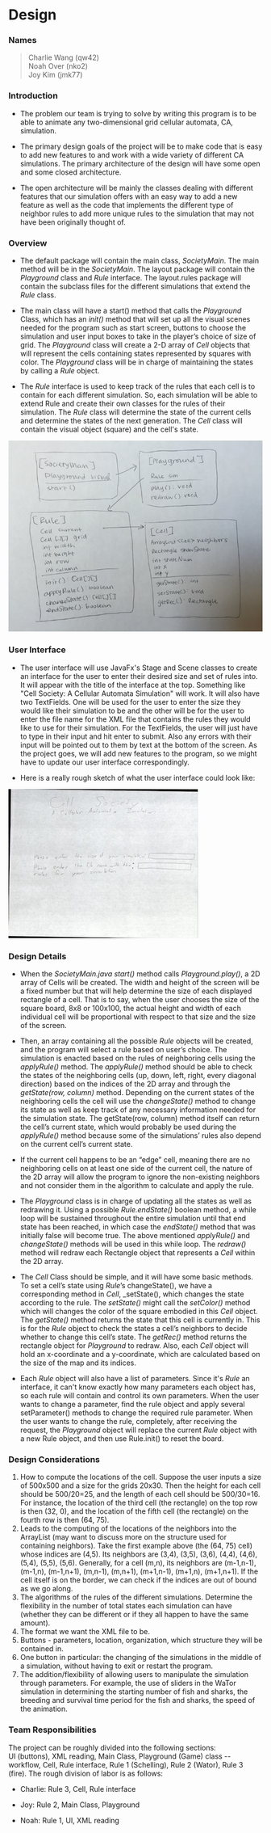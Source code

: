 Design
======

### Names

> Charlie Wang (qw42)  
Noah Over (nko2)  
Joy Kim (jmk77)  

### Introduction 

* The problem our team is trying to solve by writing this program is to be able to animate any two-dimensional grid cellular automata, CA, simulation.  

* The primary design goals of the project will be to make code that is easy to add new features to and work with a wide variety of different CA simulations. The primary architecture of the design will have some open and some closed architecture.  

* The open architecture will be mainly the classes dealing with different features that our simulation offers with an easy way to add a new feature as well as the code that implements the different type of neighbor rules to add more unique rules to the simulation that may not have been originally thought of.   

### Overview 

* The default package will contain the main class, _SocietyMain_. The main method will be in the _SocietyMain_. The layout package will contain the _Playground_ class and _Rule_ interface. The layout.rules package will contain the subclass files for the different simulations that extend the _Rule_ class.  

* The main class will have a start() method that calls the _Playground_ Class, which has an _init()_ method that will set up all the visual scenes needed for the program such as start screen, buttons to choose the simulation and user input boxes to take in the player’s choice of size of grid. The _Playground_ class will create a 2-D array of _Cell_ objects that will represent the cells containing states represented by squares with color. The _Playground_ class will be in charge of maintaining the states by calling a _Rule_ object.  

* The _Rule_ interface is used to keep track of the rules that each cell is to contain for each different simulation. So, each simulation will be able to extend Rule and create their own classes for the rules of their simulation. The _Rule_ class will determine the state of the current cells and determine the states of the next generation. The _Cell_ class will contain the visual object (square) and the cell's state.  

![Component Map](images/ComponentMap.jpg)

### User Interface

* The user interface will use JavaFx's Stage and Scene classes to create an interface for the user to enter their desired size and set of rules into. It will appear with the title of the interface at the top. Something like "Cell Society: A Cellular Automata Simulation" will work. It will also have two TextFields. One will be used for the user to enter the size they would like their simulation to be and the other will be for the user to enter the file name for the XML file that contains the rules they would like to use for their simulation. For the TextFields, the user will just have to type in their input and hit enter to submit. Also any errors with their input will be pointed out to them by text at the bottom of the screen. As the project goes, we will add new features to the program, so we might have to update our user interface correspondingly.  

* Here is a really rough sketch of what the user interface could look like:

![Here is my sketch](images/UserInterfaceDrawing.jpg)

### Design Details

* When the _SocietyMain.java start()_ method calls _Playground.play()_, a 2D array of Cells will be created. The width and height of the screen will be a fixed number but that will help determine the size of each displayed rectangle of a cell. That is to say, when the user chooses the size of the square board, 8x8 or 100x100, the actual height and width of each individual cell will be proportional with respect to that size and the size of the screen.  

* Then, an array containing all the possible _Rule_ objects will be created, and the program will select a rule based on user’s choice. The simulation is enacted based on the rules of neighboring cells using the _applyRule()_ method. The _applyRule()_ method should be able to check the states of the neighboring cells (up, down, left, right, every diagonal direction) based on the indices of the 2D array and through the _getState(row, column)_ method. Depending on the current states of the neighboring cells the cell will use the _changeState()_ method to change its state as well as keep track of any necessary information needed for the simulation state. The getState(row, column) method itself can return the cell’s current state, which would probably be used during the _applyRule()_ method because some of the simulations’ rules also depend on the current cell’s current state.  

* If the current cell happens to be an “edge” cell, meaning there are no neighboring cells on at least one side of the current cell, the nature of the 2D array will allow the program to ignore the non-existing neighbors and not consider them in the algorithm to calculate and apply the rule.  

* The _Playground_ class is in charge of updating all the states as well as redrawing it. Using a possible _Rule.endState()_ boolean method, a while loop will be sustained throughout the entire simulation until that end state has been reached, in which case the _endState()_ method that was initially false will become true. The above mentioned _applyRule()_ and _changeState()_ methods will be used in this while loop. The _redraw()_ method will redraw each Rectangle object that represents a _Cell_ within the 2D array.   

* The _Cell_ Class should be simple, and it will have some basic methods. To set a cell’s state using _Rule_’s changeState(), we have a corresponding method in _Cell_, _setState(), which changes the state according to the rule. The _setState()_ might call the _setColor()_ method which will changes the color of the square embodied in this _Cell_ object. The _getState()_ method returns the state that this cell is currently in. This is for the _Rule_ object to check the states a cell’s neighbors to decide whether to change this cell’s state. The _getRec()_ method returns the rectangle object for _Playground_  to redraw. Also, each _Cell_ object will hold an x-coordinate and a y-coordinate, which are calculated based on the size of the map and its indices.  

* Each _Rule_ object will also have a list of parameters. Since it's _Rule_ an interface, it can't know exactly how many parameters each object has, so each rule will contain and control its own parameters. When the user wants to change a parameter, find the rule object and apply several setParameter() methods to change the required rule parameter. When the user wants to change the rule, completely, after receiving the request, the _Playground_ object will replace the current _Rule_ object with a new Rule object, and then use Rule.init() to reset the board.

### Design Considerations

1. How to compute the locations of the cell. Suppose the user inputs a size of 500x500 and a size for the grids 20x30. Then the height for each cell should be 500/20=25, and the length of each cell should be 500/30=16. For instance, the location of the third cell (the rectangle) on the top row is then (32, 0), and the location of the fifth cell (the rectangle) on the fourth row is then (64, 75).
2. Leads to the computing of the locations of the neighbors into the ArrayList (may want to discuss more on the structure used for containing neighbors). Take the first example above (the (64, 75) cell) whose indices are (4,5). Its neighbors are (3,4), (3,5), (3,6), (4,4), (4,6), (5,4), (5,5), (5,6). Generally, for a cell (m,n), its neighbors are (m-1,n-1), (m-1,n), (m-1,n+1), (m,n-1), (m,n+1), (m+1,n-1), (m+1,n), (m+1,n+1). If the cell itself is on the border, we can check if the indices are out of bound as we go along.
3. The algorithms of the rules of the different simulations. Determine the flexibility in the number of total states each simulation can have (whether they can be different or if they all happen to have the same amount). 
4. The format we want the XML file to be.
5. Buttons - parameters, location, organization, which structure they will be contained in.
6. One button in particular: the changing of the simulations in the middle of a simulation, without having to exit or restart the program. 
7. The addition/flexibility of allowing users to manipulate the simulation through parameters. For example, the use of sliders in the WaTor simulation in determining the starting number of fish and sharks, the breeding and survival time period for the fish and sharks, the speed of the animation. 

### Team Responsibilities

The project can be roughly divided into the following sections:  
UI (buttons), XML reading, Main Class, Playground (Game) class -- workflow, Cell, Rule interface, Rule 1 (Schelling), Rule 2 (Wator), Rule 3 (fire). The rough division of labor is as follows: 
  
* Charlie: Rule 3, Cell, Rule interface

* Joy: Rule 2, Main Class, Playground

* Noah: Rule 1, UI, XML reading


